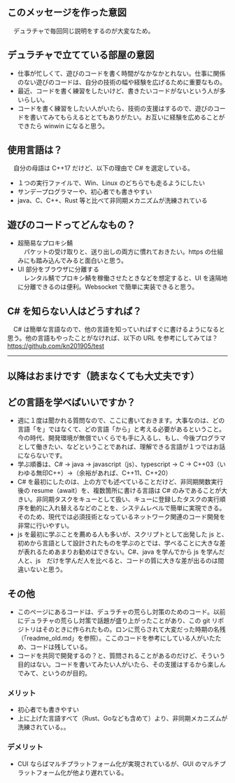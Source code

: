 ## このメッセージを作った意図
　デュラチャで毎回同じ説明をするのが大変なため。

## デュラチャで立てている部屋の意図
* 仕事が忙しくて、遊びのコードを書く時間がなかなかとれない。仕事に関係のない遊びのコードは、自分の技術の幅や経験を広げるために重要なもの。
* 最近、コードを書く練習をしたいけど、書きたいコードがないという人が多いらしい。
* コードを書く練習をしたい人がいたら、技術の支援はするので、遊びのコードを書いてみてもらえるととてもありがたい。お互いに経験を広めることができたら winwin になると思う。

## 使用言語は？
　自分の母語は C++17 だけど、以下の理由で C# を選定している。
* １つの実行ファイルで、Win、Linux のどちらでも走るようにしたい
* サンデープログラマーや、初心者でも書きやすい
* java、C、C++、Rust 等と比べて非同期メカニズムが洗練されている

## 遊びのコードってどんなもの？
* 超簡易なプロキシ鯖<br>
　パケットの受け取りと、送り出しの両方に慣れておきたい。https の仕組みにも踏み込んでみると面白いと思う。
* UI 部分をブラウザに分離する<BR>
　レンタル鯖でプロキシ鯖を稼働させたときなどを想定すると、UI を遠隔地に分離できるのは便利。Websocket で簡単に実装できると思う。

## C# を知らない人はどうすれば？
　C# は簡単な言語なので、他の言語を知っていればすぐに書けるようになると思う。他の言語もやったことがなければ、以下の URL を参考にしてみては？<br>
https://github.com/kn201905/test

---
## 以降はおまけです（読まなくても大丈夫です）

## どの言語を学べばいいですか？
* 週に１度は聞かれる質問なので、ここに書いておきます。大事なのは、どの言語「を」ではなくて、どの言語「から」と考える必要があるということ。今の時代、開発環境が無償でいくらでも手に入るし、もし、今後プログラマとして働きたい、などということであれば、理解できる言語が１つではお話にならないです。
* 学ぶ順番は、C# → java → javascript（js）、typescript → C → C++03（いわゆる無印C++）→（余裕があれば、C++11、C++20）
* C# を最初にしたのは、上の方でも述べていることだけど、非同期関数実行後の resume（await）を、複数箇所に書ける言語は C# のみであることが大きい。非同期タスクをキューとして扱い、キューに登録したタスクの実行順序を動的に入れ替えるなどのことを、システムレベルで簡単に実現できる。そのため、現代では必須技術となっているネットワーク関連のコード開発を非常に行いやすい。
* js を最初に学ぶことを薦める人も多いが、スクリプトとして出発した js と、初めから言語として設計されたものを学ぶのとでは、学べることに大きな差が表れるためあまりお勧めはできない。C#、java を学んでから js を学んだ人と、js　だけを学んだ人を比べると、コードの質に大きな差が出るのは間違いないと思う。

## その他
* このページにあるコードは、デュラチャの荒らし対策のためのコード。以前にデュラチャの荒らし対策で話題が盛り上がったことがあり、この git リポジトリはそのときに作られたもの。ロンに荒らされて大変だった時期の名残（「readme_old.md」を参照）。ここのコードを参考にしている人がいたため、コードは残している。
* コードを共同で開発するの？と、質問されることがあるのだけど、そういう目的はない。コードを書いてみたい人がいたら、その支援はするから楽しんでみて、というのが目的。

### 
### メリット
* 初心者でも書きやすい
* 上に上げた言語すべて（Rust、Goなども含めて）より、非同期メカニズムが洗練されている。。
### デメリット
* CUI ならばマルチプラットフォーム化が実現されているが、GUI のマルチプラットフォーム化が他より遅れている。
